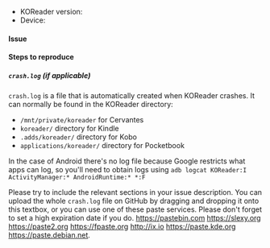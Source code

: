 
* KOReader version:
* Device:

#### Issue

#### Steps to reproduce

##### `crash.log` (if applicable)
`crash.log` is a file that is automatically created when KOReader crashes. It can
normally be found in the KOReader directory:

* `/mnt/private/koreader` for Cervantes
* `koreader/` directory for Kindle
* `.adds/koreader/` directory for Kobo
* `applications/koreader/` directory for Pocketbook

In the case of Android there's no log file because Google restricts what apps can log, so you'll need to obtain logs using `adb logcat KOReader:I ActivityManager:* AndroidRuntime:* *:F`


Please try to include the relevant sections in your issue description.
You can upload the whole `crash.log` file on GitHub by dragging and
dropping it onto this textbox, or you can use one of these paste services.
Please don't forget to set a high expiration date if you do.
https://pastebin.com https://slexy.org https://paste2.org https://fpaste.org
http://ix.io https://paste.kde.org https://paste.debian.net.
